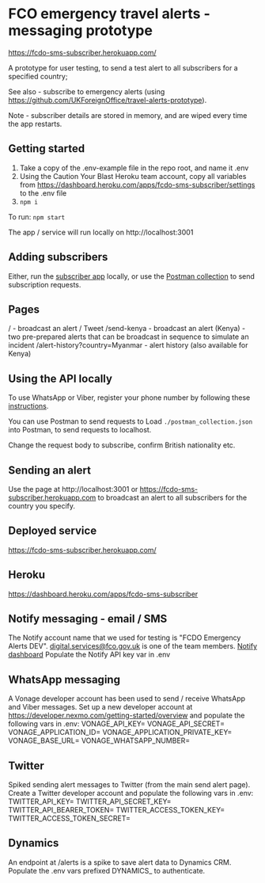 # FCO emergency travel alerts - messaging prototype

https://fcdo-sms-subscriber.herokuapp.com/

A prototype for user testing, to send a test alert to all subscribers for a specified country;

See also - subscribe to emergency alerts (using https://github.com/UKForeignOffice/travel-alerts-prototype).

Note - subscriber details are stored in memory, and are wiped every time the app restarts.

## Getting started

1. Take a copy of the .env-example file in the repo root, and name it .env
2. Using the Caution Your Blast Heroku team account, copy all variables from https://dashboard.heroku.com/apps/fcdo-sms-subscriber/settings to the .env file
3. `npm i`

To run:
`npm start`

The app / service will run locally on http://localhost:3001

## Adding subscribers
Either, run the [subscriber app](https://github.com/UKForeignOffice/travel-alerts-prototype) locally, or use the [Postman collection](./postman_collection.json) to send subscription requests.

## Pages
/ - broadcast an alert / Tweet
/send-kenya - broadcast an alert (Kenya) - two pre-prepared alerts that can be broadcast in sequence to simulate an incident
/alert-history?country=Myanmar - alert history (also available for Kenya)

## Using the API locally

To use WhatsApp or Viber, register your phone number by following these [instructions](https://docs.google.com/document/d/1SakVPPP8Yt8fLPSPj4t6j5ucW6ENL6x0/edit#heading=h.du842k3jz8je).

You can use Postman to send requests to 
Load `./postman_collection.json` into Postman, to send requests to localhost.

Change the request body to subscribe, confirm British nationality etc.

## Sending an alert
Use the page at http://localhost:3001 or https://fcdo-sms-subscriber.herokuapp.com to broadcast an alert to all subscribers for the country you specify.

## Deployed service

https://fcdo-sms-subscriber.herokuapp.com/

## Heroku

https://dashboard.heroku.com/apps/fcdo-sms-subscriber

## Notify messaging - email / SMS
The Notify account name that we used for testing is "FCDO Emergency Alerts DEV".  digital.services@fco.gov.uk is one of the team members.
[Notify dashboard](https://www.notifications.service.gov.uk/services/22726d26-bf70-459e-b3c6-80cd77095472/api/keys)
Populate the Notify API key var in .env

## WhatsApp messaging
A Vonage developer account has been used to send / receive WhatsApp and Viber messages.
Set up a new developer account at https://developer.nexmo.com/getting-started/overview and populate the following vars in .env:
VONAGE_API_KEY=
VONAGE_API_SECRET=
VONAGE_APPLICATION_ID=
VONAGE_APPLICATION_PRIVATE_KEY=
VONAGE_BASE_URL=
VONAGE_WHATSAPP_NUMBER=

## Twitter
Spiked sending alert messages to Twitter (from the main send alert page).
Create a Twitter developer account and populate the following vars in .env:
TWITTER_API_KEY=
TWITTER_API_SECRET_KEY=
TWITTER_API_BEARER_TOKEN=
TWITTER_ACCESS_TOKEN_KEY=
TWITTER_ACCESS_TOKEN_SECRET=

## Dynamics
An endpoint at /alerts is a spike to save alert data to Dynamics CRM. Populate the .env vars prefixed DYNAMICS_ to authenticate.
